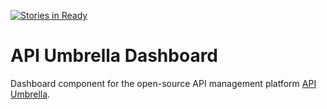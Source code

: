 [![Stories in Ready](https://badge.waffle.io/apinf/api-umbrella-dashboard.png?label=ready&title=Ready)](https://waffle.io/apinf/api-umbrella-dashboard)
# API Umbrella Dashboard
Dashboard component for the open-source API management platform [API Umbrella](http://nrel.github.io/api-umbrella/).
